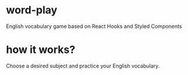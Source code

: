 # word-play

English vocabulary game based on React Hooks and Styled Components

# how it works?

Choose a desired subject and practice your English vocabulary.
